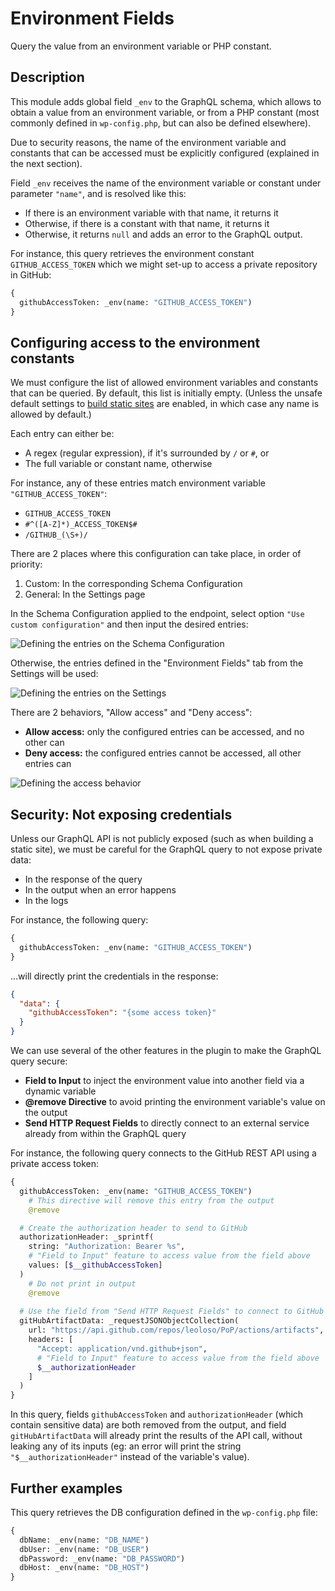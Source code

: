# Environment Fields

Query the value from an environment variable or PHP constant.

## Description

This module adds global field `_env` to the GraphQL schema, which allows to obtain a value from an environment variable, or from a PHP constant (most commonly defined in `wp-config.php`, but can also be defined elsewhere).

Due to security reasons, the name of the environment variable and constants that can be accessed must be explicitly configured (explained in the next section).

Field `_env` receives the name of the environment variable or constant under parameter `"name"`, and is resolved like this:

- If there is an environment variable with that name, it returns it
- Otherwise, if there is a constant with that name, it returns it
- Otherwise, it returns `null` and adds an error to the GraphQL output.

For instance, this query retrieves the environment constant `GITHUB_ACCESS_TOKEN` which we might set-up to access a private repository in GitHub:

```graphql
{
  githubAccessToken: _env(name: "GITHUB_ACCESS_TOKEN")
}
```

## Configuring access to the environment constants

We must configure the list of allowed environment variables and constants that can be queried. By default, this list is initially empty. (Unless the unsafe default settings to <a href="https://graphql-api.com/guides/config/building-static-sites" target="_blank">build static sites</a> are enabled, in which case any name is allowed by default.)

Each entry can either be:

- A regex (regular expression), if it's surrounded by `/` or `#`, or
- The full variable or constant name, otherwise

For instance, any of these entries match environment variable `"GITHUB_ACCESS_TOKEN"`:

- `GITHUB_ACCESS_TOKEN`
- `#^([A-Z]*)_ACCESS_TOKEN$#`
- `/GITHUB_(\S+)/`

There are 2 places where this configuration can take place, in order of priority:

1. Custom: In the corresponding Schema Configuration
2. General: In the Settings page

In the Schema Configuration applied to the endpoint, select option `"Use custom configuration"` and then input the desired entries:

![Defining the entries on the Schema Configuration](../../images/environment-fields-schema-configuration-entries.png "Defining the entries on the Schema Configuration")

Otherwise, the entries defined in the "Environment Fields" tab from the Settings will be used:

![Defining the entries on the Settings](../../images/environment-fields-settings-entries.png "Defining the entries on the Settings")

There are 2 behaviors, "Allow access" and "Deny access":

- **Allow access:** only the configured entries can be accessed, and no other can
- **Deny access:** the configured entries cannot be accessed, all other entries can

![Defining the access behavior](../../images/environment-fields-settings-behavior.png "Defining the access behavior")

## Security: Not exposing credentials

Unless our GraphQL API is not publicly exposed (such as when building a static site), we must be careful for the GraphQL query to not expose private data:

- In the response of the query
- In the output when an error happens
- In the logs

For instance, the following query:

```graphql
{
  githubAccessToken: _env(name: "GITHUB_ACCESS_TOKEN")
}
```

...will directly print the credentials in the response:

```json
{
  "data": {
    "githubAccessToken": "{some access token}"
  }
}
```

We can use several of the other features in the plugin to make the GraphQL query secure:

- **Field to Input** to inject the environment value into another field via a dynamic variable
- **@remove Directive** to avoid printing the environment variable's value on the output
- **Send HTTP Request Fields** to directly connect to an external service already from within the GraphQL query

For instance, the following query connects to the GitHub REST API using a private access token:

```graphql
{
  githubAccessToken: _env(name: "GITHUB_ACCESS_TOKEN")
    # This directive will remove this entry from the output
    @remove

  # Create the authorization header to send to GitHub
  authorizationHeader: _sprintf(
    string: "Authorization: Bearer %s",
    # "Field to Input" feature to access value from the field above
    values: [$__githubAccessToken]
  )
    # Do not print in output
    @remove
  
  # Use the field from "Send HTTP Request Fields" to connect to GitHub
  gitHubArtifactData: _requestJSONObjectCollection(
    url: "https://api.github.com/repos/leoloso/PoP/actions/artifacts",
    headers: [
      "Accept: application/vnd.github+json",
      # "Field to Input" feature to access value from the field above
      $__authorizationHeader
    ]
  )    
}
```

In this query, fields `githubAccessToken` and `authorizationHeader` (which contain sensitive data) are both removed from the output, and field `gitHubArtifactData` will already print the results of the API call, without leaking any of its inputs (eg: an error will print the string `"$__authorizationHeader"` instead of the variable's value).

## Further examples

This query retrieves the DB configuration defined in the `wp-config.php` file:

```graphql
{
  dbName: _env(name: "DB_NAME")
  dbUser: _env(name: "DB_USER")
  dbPassword: _env(name: "DB_PASSWORD")
  dbHost: _env(name: "DB_HOST")
}
```

